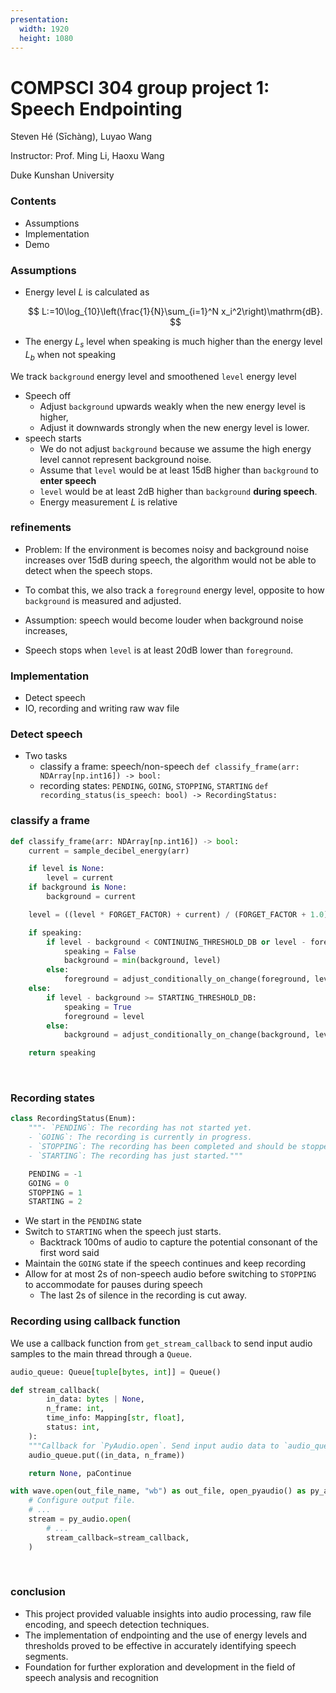 ```yaml
---
presentation:
  width: 1920
  height: 1080
---
```


<!-- slide -->

# COMPSCI 304 group project 1: Speech Endpointing

Steven Hé (Sīchàng), Luyao Wang

Instructor: Prof. Ming Li, Haoxu Wang

Duke Kunshan University

<!-- slide -->

### Contents

- Assumptions
- Implementation
- Demo

<!-- slide -->

### Assumptions

- Energy level $L$ is calculated as

  $$
  L:=10\log_{10}\left(\frac{1}{N}\sum_{i=1}^N x_i^2\right)\mathrm{dB}.
  $$

- The energy $L_s$ level when speaking is
  much higher than the energy level $L_b$ when not speaking

<!-- slide -->

We track `background` energy level and smoothened `level` energy level

- Speech off
  - Adjust `background` upwards weakly when the new energy level is higher,
  - Adjust it downwards strongly when the new energy level is lower.
- speech starts
  - We do not adjust `background` because we assume the high energy level cannot
    represent background noise.
  - Assume that `level` would be at least 15dB higher than `background` to **enter speech**
  - `level` would be at least 2dB higher than `background` **during speech**.
  - Energy measurement $L$ is relative

<!-- slide -->

### refinements

- Problem: If the environment is becomes noisy and background noise increases over 15dB during speech, the algorithm would not be able to detect when the speech stops.

- To combat this, we also track a `foreground` energy level, opposite to how `background` is measured and adjusted.
- Assumption: speech would become louder when background noise increases,
- Speech stops when `level` is at least 20dB lower than `foreground`.

<!-- slide -->

### Implementation

- Detect speech
- IO, recording and writing raw wav file

<!-- slide -->

### Detect speech

- Two tasks
  - classify a frame: speech/non-speech
    `def classify_frame(arr: NDArray[np.int16]) -> bool:`
  - recording states: `PENDING`, `GOING`, `STOPPING`, `STARTING`
    `def recording_status(is_speech: bool) -> RecordingStatus:`

<!-- slide -->

### classify a frame

```python
def classify_frame(arr: NDArray[np.int16]) -> bool:
    current = sample_decibel_energy(arr)

    if level is None:
        level = current
    if background is None:
        background = current

    level = ((level * FORGET_FACTOR) + current) / (FORGET_FACTOR + 1.0)

    if speaking:
        if level - background < CONTINUING_THRESHOLD_DB or level - foreground < STOPPING_THRESHOLD_DB:
            speaking = False
            background = min(background, level)
        else:
            foreground = adjust_conditionally_on_change(foreground, level, STRONG_ADJUSTMENT, WEAK_ADJUSTMENT)
    else:
        if level - background >= STARTING_THRESHOLD_DB:
            speaking = True
            foreground = level
        else:
            background = adjust_conditionally_on_change(background, level, WEAK_ADJUSTMENT, STRONG_ADJUSTMENT)

    return speaking
```

</br>

<!-- slide -->

### Recording states

```python
class RecordingStatus(Enum):
    """- `PENDING`: The recording has not started yet.
    - `GOING`: The recording is currently in progress.
    - `STOPPING`: The recording has been completed and should be stopped.
    - `STARTING`: The recording has just started."""

    PENDING = -1
    GOING = 0
    STOPPING = 1
    STARTING = 2
```

- We start in the `PENDING` state
- Switch to `STARTING` when the speech just starts.
  - Backtrack 100ms of audio to capture the potential consonant of the first word said
- Maintain the `GOING` state if the speech continues and keep recording
- Allow for at most 2s of non-speech audio before switching to `STOPPING` to accommodate for pauses during speech
  - The last 2s of silence in the recording is cut away.

<!-- ```python
def recording_status(is_speech: bool) -> RecordingStatus:
    if not started:
        if is_speech:
            started = True
            return RecordingStatus.STARTING
        return RecordingStatus.PENDING
    else:
        if is_speech:
            off_time = 0
        else:
            off_time += CHUNK_MS
    if off_time > MAX_PAUSE_MS:
        return RecordingStatus.STOPPING

    return RecordingStatus.GOING
``` -->

<!-- slide -->

### Recording using callback function

We use a callback function from `get_stream_callback` to
send input audio samples to the main thread through a `Queue`.

```python
audio_queue: Queue[tuple[bytes, int]] = Queue()

def stream_callback(
        in_data: bytes | None,
        n_frame: int,
        time_info: Mapping[str, float],
        status: int,
    ):
    """Callback for `PyAudio.open`. Send input audio data to `audio_queue`."""
    audio_queue.put((in_data, n_frame))

    return None, paContinue

with wave.open(out_file_name, "wb") as out_file, open_pyaudio() as py_audio:
    # Configure output file.
    # ...
    stream = py_audio.open(
        # ...
        stream_callback=stream_callback,
    )
```

</br>

<!-- slide -->

### conclusion

- This project provided valuable insights into audio processing, raw file encoding, and speech detection techniques.
- The implementation of endpointing and the use of energy levels and thresholds proved to be effective in accurately identifying speech segments.
- Foundation for further exploration and development in the field of speech analysis and recognition

<!-- ### put it together

```python
audio_queue: Queue[tuple[bytes, int]] = Queue()
stream_callback = get_stream_callback(audio_queue)
write_queue: Queue[bytes | None] = Queue()

buffer = b""
pending_samples = b""

while True:
    data, _ = audio_queue.get(timeout=0.1)

    audio_array = np.frombuffer(data, dtype=np.int16)
    is_speech = classify_sample(audio_array)
    status = recording_status(is_speech)
    match status:
        case RecordingStatus.PENDING:
            pending_samples += data
            continue
        case RecordingStatus.STOPPING:
            break
        case RecordingStatus.STARTING:
            # Backtrack previous sample before recording starts.
            buffer += pending_samples[-SIZE_OF_BACKTRACK:]
            pending_samples = b""
    buffer += data
    if len(buffer) > SIZE_OF_SILENT_END:
        write_queue.put(buffer[:-SIZE_OF_SILENT_END])
        buffer = buffer[-SIZE_OF_SILENT_END:]
print("Stopping recording.")
```
-->
